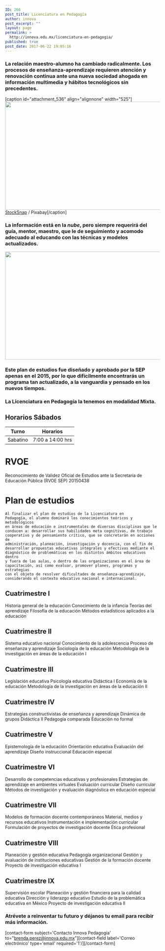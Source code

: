 ```yaml
---
ID: 266
post_title: Licenciatura en Pedagogía
author: innova
post_excerpt: ""
layout: page
permalink: >
  http://innova.edu.mx/licenciatura-en-pedagogia/
published: true
post_date: 2017-06-22 19:05:16
---
```

### La relación maestro-alumno ha cambiado radicalmente. Los procesos de enseñanza-aprendizaje requieren atención y renovación continua ante una nueva sociedad ahogada en información multimedia y hábitos tecnológicos sin precedentes.

[caption id="attachment_536" align="alignnone" width="525"]<a href="http://innova.edu.mx/wp-content/uploads/2017/08/classroom_1503877213.jpg"><img src="http://innova.edu.mx/wp-content/uploads/2017/08/classroom_1503877213-1024x682.jpg" alt="" width="525" height="350" class="size-large wp-image-536" /></a> <a href="https://pixabay.com/users/StockSnap/">StockSnap</a> / Pixabay[/caption]

### La información está en la _nube_, pero siempre requerirá del guía, mentor, maestro, que le de seguimiento y acomodo adecuado al educando con las técnicas y modelos actualizados.

<img src="http://innova.edu.mx/wp-content/uploads/2017/08/1onorxy-ww0-1024x683.jpg" alt="" width="525" height="350" class="alignnone size-large wp-image-537" />

### Este plan de estudios fue diseñado y aprobado por la SEP apenas en el 2015, por lo que difícilmente encontrarás un programa tan actualizado, a la vanguardia y pensado en los nuevos tiempos.

### La Licenciatura en Pedagogía la tenemos en modalidad **Mixta**.

## Horarios Sábados

Turno | Horarios
---|---
Sabatino | 7:00 a 14:00 hrs

# RVOE

Reconocimiento de Validez Oficial de Estudios ante la Secretaría de Educación Pública (RVOE SEP) 20150438

# Plan de estudios

<code>Al finalizar el plan de estudios de la Licenciatura en Pedagogía, el alumno dominará los conocimientos teóricos y metodológicos en áreas de educación e instrumentales de diversas disciplinas que le conducen a: desarrollar sus habilidades meta cognitivas, de trabajo cooperativo y de pensamiento crítico, que se concretarán en acciones de administración, planeación, investigación y docencia, con el fin de desarrollar propuestas educativas integrales y efectivas mediante el diagnóstico de problemáticas en los distintos ámbitos educativos dentro y fuera de las aulas, o dentro de las organizaciones en el área de capacitación, así como evaluar, promover planes, programas y estrategias con el objeto de resolver dificultades de enseñanza-aprendizaje, considerando el contexto educativo nacional e internacional.</code>

## Cuatrimestre I

Historia general de la educación
Conocimiento de la infancia
Teorías del aprendizaje 
Filosofía de la educación
Métodos estadísticos aplicados a la educación 

## Cuatrimestre II

Sistema educativo nacional 
Conocimiento de la adolescencia 
Proceso de enseñanza y aprendizaje 
Sociología de la educación 
Metodología de la investigación en áreas de la educación I

## Cuatrimestre III 

Legislación educativa 
Psicología educativa 
Didáctica I
Economía de la educación 
Metodología de la investigación en áreas de la educación II

## Cuatrimestre IV

Estrategias constructivistas de enseñanza y aprendizaje 
Dinámica de grupos 
Didáctica II
Pedagogía comparada 
Educación no formal

## Cuatrimestre V

Epistemología de la educación 
Orientación educativa 
Evaluación del aprendizaje 
Diseño instruccional
Educación especial 

## Cuatrimestre VI 

Desarrollo de competencias educativas y profesionales
Estrategias de aprendizaje en ambientes virtuales 
Evaluación curricular
Diseño curricular
Métodos de investigación y evaluación diagnóstica en educación especial

## Cuatrimestre VII 

Modelos de formación docente contemporáneos 
Material, medios y recursos educativos 
Instrumentación e implementación curricular
Formulación de proyectos de investigación docente 
Ética profesional

## Cuatrimestre VIII

Planeación y gestión educativa 
Pedagogía organizacional 
Gestión y evaluación de instituciones educativas
Gestión de la formación docente
Proyecto de investigación educativa I

## Cuatrimestre IX

Supervisión escolar 
Planeación y gestión financiera para la calidad educativa 
Dirección y liderazgo educativo
Estudio de la problemática educativa en México
Proyecto de investigación educativa II


### <strong>Atrévete a reinventar tu futuro</strong> y déjanos tu email para recibir más información.
[contact-form subject='Contacto Innova Pedagogia' to="brenda.perez@innova.edu.mx"][contact-field label='Correo electrónico' type='email' required='1'/][/contact-form]
